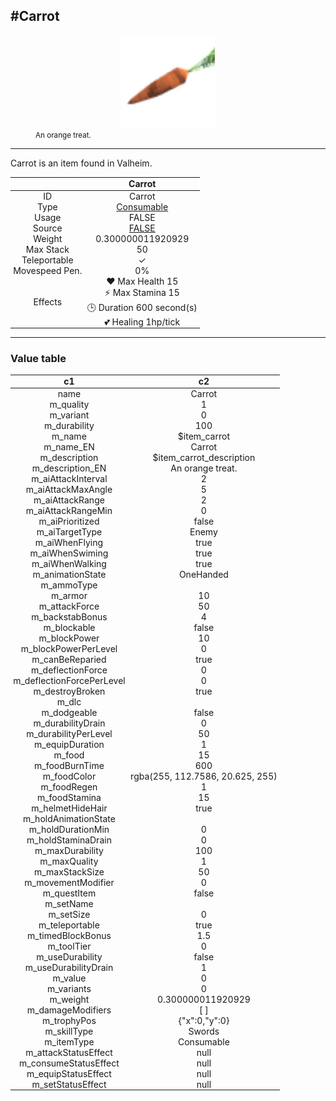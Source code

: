 <meta property="og:title" content="Carrot - MoreValheim" /><meta property="og:type" content="website" /><meta property="og:image" content="/assets/carrot.png" /><meta property="og:description" content="Carrot is an item found in Valheim." /><meta name="theme-color" content="#546D78"><meta name="twitter:card" content="summary_large_image">
#Carrot
-------------
<style>img {width:20px;}.tb {width:150px;display: block;margin-left: auto;margin-right: auto;}</style>

<style>.md-typeset table:not([class]) th:not([align]) {min-width:unset!important;}</style>
<style>td{padding:0em 0.3em!important;text-align:center!important;border-left:.05rem solid var(--md-default-fg-color--lightest)}</style>

<style>th{padding:0.1em 0.3em!important;text-align:center!important;font-weight:bold}</style>

<style>pre{text-align:right!important}</style>
<style>table tr td:first-child {border-left: 0;};</style>

<figure><img src="/assets/carrot.png" class="tb" /><figcaption><small>An orange treat.</small></figcaption></figure>

-------------

Carrot is an item found in Valheim.

|        | Carrot              |
| ----------- | ------------------------------------ |
| ID |Carrot
| Type | [Consumable](../../types/consumable)
| Usage | FALSE<br>
| Source | [FALSE](../../item/false)
| Weight | 0.300000011920929 |
| Max Stack | 50 |
| Teleportable | ✓
| Movespeed Pen. | 0%
| Effects | ❤️ Max Health 15<br>⚡ Max Stamina 15<br>🕒 Duration 600 second(s) <br>💕 Healing 1hp/tick <br>

-------------

### Value table
|c1|c2|
|----|----|
|name|Carrot|
|m_quality|1|
|m_variant|0|
|m_durability|100|
|m_name|$item_carrot|
|m_name_EN|Carrot|
|m_description|$item_carrot_description|
|m_description_EN|An orange treat.|
|m_aiAttackInterval|2|
|m_aiAttackMaxAngle|5|
|m_aiAttackRange|2|
|m_aiAttackRangeMin|0|
|m_aiPrioritized|false|
|m_aiTargetType|Enemy|
|m_aiWhenFlying|true|
|m_aiWhenSwiming|true|
|m_aiWhenWalking|true|
|m_animationState|OneHanded|
|m_ammoType||
|m_armor|10|
|m_attackForce|50|
|m_backstabBonus|4|
|m_blockable|false|
|m_blockPower|10|
|m_blockPowerPerLevel|0|
|m_canBeReparied|true|
|m_deflectionForce|0|
|m_deflectionForcePerLevel|0|
|m_destroyBroken|true|
|m_dlc||
|m_dodgeable|false|
|m_durabilityDrain|0|
|m_durabilityPerLevel|50|
|m_equipDuration|1|
|m_food|15|
|m_foodBurnTime|600|
|m_foodColor|rgba(255, 112.7586, 20.625, 255)|
|m_foodRegen|1|
|m_foodStamina|15|
|m_helmetHideHair|true|
|m_holdAnimationState||
|m_holdDurationMin|0|
|m_holdStaminaDrain|0|
|m_maxDurability|100|
|m_maxQuality|1|
|m_maxStackSize|50|
|m_movementModifier|0|
|m_questItem|false|
|m_setName||
|m_setSize|0|
|m_teleportable|true|
|m_timedBlockBonus|1.5|
|m_toolTier|0|
|m_useDurability|false|
|m_useDurabilityDrain|1|
|m_value|0|
|m_variants|0|
|m_weight|0.300000011920929|
|m_damageModifiers|[  ]|
|m_trophyPos|{"x":0,"y":0}|
|m_skillType|Swords|
|m_itemType|Consumable|
|m_attackStatusEffect|null|
|m_consumeStatusEffect|null|
|m_equipStatusEffect|null|
|m_setStatusEffect|null|

